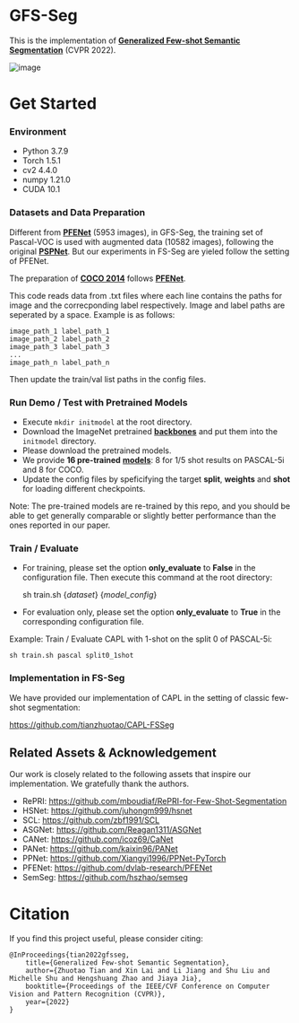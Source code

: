 # GFS-Seg
This is the implementation of [**Generalized Few-shot Semantic Segmentation**](https://arxiv.org/abs/2010.05210) (CVPR 2022). 

![image](https://user-images.githubusercontent.com/68939582/160376201-2bc953b6-280e-4cb8-b512-31ffa3a3e579.png)


# Get Started

### Environment
+ Python 3.7.9
+ Torch 1.5.1
+ cv2 4.4.0
+ numpy 1.21.0
+ CUDA 10.1

### Datasets and Data Preparation
Different from [**PFENet**](https://github.com/dvlab-research/PFENet) (5953 images), in GFS-Seg, the training set of Pascal-VOC is used with augmented data (10582 images), following the original [**PSPNet**](https://github.com/hszhao/semseg). But our experiments in FS-Seg are yieled follow the setting of PFENet.

The preparation of [**COCO 2014**](https://cocodataset.org/#download) follows [**PFENet**](https://github.com/dvlab-research/PFENet). 

This code reads data from .txt files where each line contains the paths for image and the correcponding label respectively. Image and label paths are seperated by a space. Example is as follows:

    image_path_1 label_path_1
    image_path_2 label_path_2
    image_path_3 label_path_3
    ...
    image_path_n label_path_n

Then update the train/val list paths in the config files.

### Run Demo / Test with Pretrained Models
+ Execute `mkdir initmodel` at the root directory.
+ Download the ImageNet pretrained [**backbones**](https://mycuhk-my.sharepoint.com/:u:/g/personal/1155122171_link_cuhk_edu_hk/EQEY0JxITwVHisdVzusEqNUBNsf1CT8MsALdahUhaHrhlw?e=4%3a2o3XTL&at=9) and put them into the `initmodel` directory.
+ Please download the pretrained models.
+ We provide **16 pre-trained**  [**models**](https://mycuhk-my.sharepoint.com/:f:/g/personal/1155122171_link_cuhk_edu_hk/Ej4c5aUV1RxDpXuSjK-9BZYBKF23mgq2zR8bNYWTkIJtkA?e=Rhb1xi): 
8 for 1/5 shot results on PASCAL-5i and 8 for COCO.
+ Update the config files by speficifying the target **split**, **weights** and **shot** for loading different checkpoints.

Note: The pre-trained models are re-trained by this repo, and you should be able to get generally comparable or slightly better performance than the ones reported in our paper.


### Train / Evaluate
+ For training, please set the option **only_evaluate** to **False** in the configuration file. Then execute this command at the root directory: 

    sh train.sh {*dataset*} {*model_config*}
    
+ For evaluation only, please set the option **only_evaluate** to **True** in the corresponding configuration file. 

    
Example: Train / Evaluate CAPL with 1-shot on the split 0 of PASCAL-5i: 

    sh train.sh pascal split0_1shot   
    
### Implementation in FS-Seg
We have provided our implementation of CAPL in the setting of classic few-shot segmentation:

https://github.com/tianzhuotao/CAPL-FSSeg
    
    
## Related Assets \& Acknowledgement

Our work is closely related to the following assets that inspire our implementation. We gratefully thank the authors. 
+ RePRI: https://github.com/mboudiaf/RePRI-for-Few-Shot-Segmentation
+ HSNet: https://github.com/juhongm999/hsnet
+ SCL: https://github.com/zbf1991/SCL
+ ASGNet: https://github.com/Reagan1311/ASGNet
+ CANet: https://github.com/icoz69/CaNet
+ PANet: https://github.com/kaixin96/PANet
+ PPNet: https://github.com/Xiangyi1996/PPNet-PyTorch
+ PFENet: https://github.com/dvlab-research/PFENet
+ SemSeg: https://github.com/hszhao/semseg

# Citation

If you find this project useful, please consider citing:
```
@InProceedings{tian2022gfsseg,
    title={Generalized Few-shot Semantic Segmentation},
    author={Zhuotao Tian and Xin Lai and Li Jiang and Shu Liu and Michelle Shu and Hengshuang Zhao and Jiaya Jia},
    booktitle={Proceedings of the IEEE/CVF Conference on Computer Vision and Pattern Recognition (CVPR)},
    year={2022}
}
```
